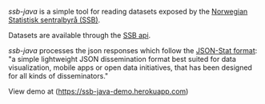 _ssb-java_ is a simple tool for reading datasets exposed by the [Norwegian Statistisk sentralbyrå (SSB)](http://www.ssb.no/).

Datasets are available through the [SSB api](https://data.ssb.no/api).

_ssb-java_ processes the json responses which follow the [JSON-Stat format](https://json-stat.org/): "a simple lightweight JSON dissemination format best suited for data visualization, mobile apps or open data initiatives, that has been designed for all kinds of disseminators."

View demo at (https://ssb-java-demo.herokuapp.com)